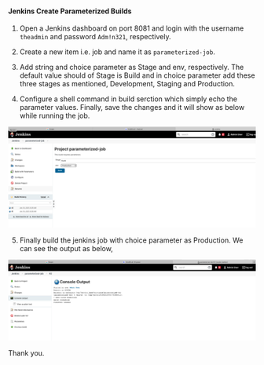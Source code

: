 #### Jenkins Create Parameterized Builds

1. Open a Jenkins dashboard on port 8081 and login with the username `theadmin` and password `Adm!n321`, respectively.

2. Create a new item i.e. job and name it as `parameterized-job`.

3. Add string and choice parameter as Stage and env, respectively. The default value should of Stage is Build and in choice parameter add these three stages as mentioned, Development, Staging and Production.

4. Configure a shell command in build serction which simply echo the parameter values. Finally, save the changes and it will show as below while running the job.

![Jenkins Dashboard](/images/ParameterizedJob.png)

5. Finally build the jenkins job with choice parameter as Production. We can see the output as below,

![Jenkins Dashboard](/images/ParameterizedJobConsoleOp.png)

Thank you.